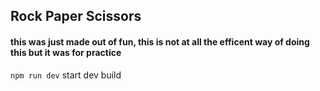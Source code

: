 ## Rock Paper Scissors
#### this was just made out of fun, this is not at all the efficent way of doing this but it was for practice


`npm run dev` start dev build